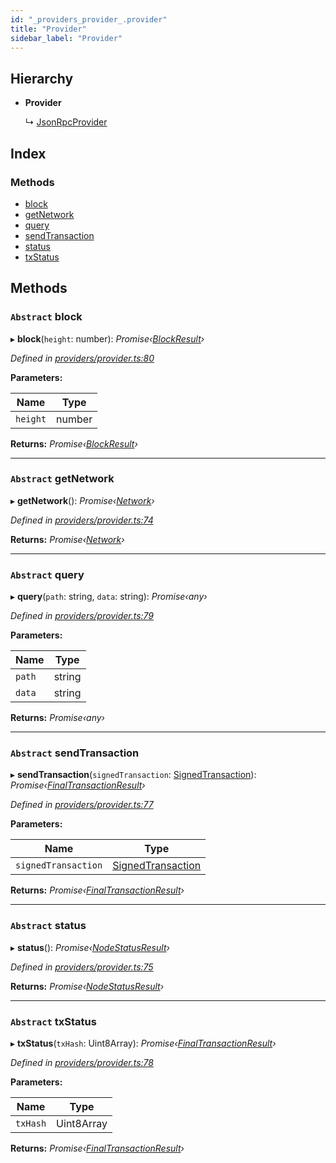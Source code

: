 ```yaml
---
id: "_providers_provider_.provider"
title: "Provider"
sidebar_label: "Provider"
---
```


## Hierarchy

* **Provider**

  ↳ [JsonRpcProvider](_providers_json_rpc_provider_.jsonrpcprovider.md)

## Index

### Methods

* [block](_providers_provider_.provider.md#abstract-block)
* [getNetwork](_providers_provider_.provider.md#abstract-getnetwork)
* [query](_providers_provider_.provider.md#abstract-query)
* [sendTransaction](_providers_provider_.provider.md#abstract-sendtransaction)
* [status](_providers_provider_.provider.md#abstract-status)
* [txStatus](_providers_provider_.provider.md#abstract-txstatus)

## Methods

### `Abstract` block

▸ **block**(`height`: number): *Promise‹[BlockResult](../interfaces/_providers_provider_.blockresult.md)›*

*Defined in [providers/provider.ts:80](https://github.com/nearprotocol/nearlib/blob/12d9667/src.ts/providers/provider.ts#L80)*

**Parameters:**

Name | Type |
------ | ------ |
`height` | number |

**Returns:** *Promise‹[BlockResult](../interfaces/_providers_provider_.blockresult.md)›*

___

### `Abstract` getNetwork

▸ **getNetwork**(): *Promise‹[Network](../interfaces/_utils_network_.network.md)›*

*Defined in [providers/provider.ts:74](https://github.com/nearprotocol/nearlib/blob/12d9667/src.ts/providers/provider.ts#L74)*

**Returns:** *Promise‹[Network](../interfaces/_utils_network_.network.md)›*

___

### `Abstract` query

▸ **query**(`path`: string, `data`: string): *Promise‹any›*

*Defined in [providers/provider.ts:79](https://github.com/nearprotocol/nearlib/blob/12d9667/src.ts/providers/provider.ts#L79)*

**Parameters:**

Name | Type |
------ | ------ |
`path` | string |
`data` | string |

**Returns:** *Promise‹any›*

___

### `Abstract` sendTransaction

▸ **sendTransaction**(`signedTransaction`: [SignedTransaction](_transaction_.signedtransaction.md)): *Promise‹[FinalTransactionResult](../interfaces/_providers_provider_.finaltransactionresult.md)›*

*Defined in [providers/provider.ts:77](https://github.com/nearprotocol/nearlib/blob/12d9667/src.ts/providers/provider.ts#L77)*

**Parameters:**

Name | Type |
------ | ------ |
`signedTransaction` | [SignedTransaction](_transaction_.signedtransaction.md) |

**Returns:** *Promise‹[FinalTransactionResult](../interfaces/_providers_provider_.finaltransactionresult.md)›*

___

### `Abstract` status

▸ **status**(): *Promise‹[NodeStatusResult](../interfaces/_providers_provider_.nodestatusresult.md)›*

*Defined in [providers/provider.ts:75](https://github.com/nearprotocol/nearlib/blob/12d9667/src.ts/providers/provider.ts#L75)*

**Returns:** *Promise‹[NodeStatusResult](../interfaces/_providers_provider_.nodestatusresult.md)›*

___

### `Abstract` txStatus

▸ **txStatus**(`txHash`: Uint8Array): *Promise‹[FinalTransactionResult](../interfaces/_providers_provider_.finaltransactionresult.md)›*

*Defined in [providers/provider.ts:78](https://github.com/nearprotocol/nearlib/blob/12d9667/src.ts/providers/provider.ts#L78)*

**Parameters:**

Name | Type |
------ | ------ |
`txHash` | Uint8Array |

**Returns:** *Promise‹[FinalTransactionResult](../interfaces/_providers_provider_.finaltransactionresult.md)›*